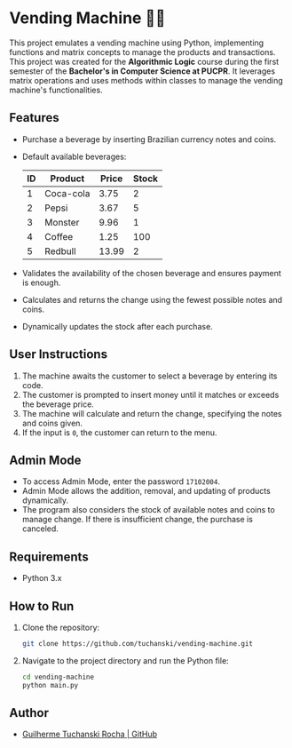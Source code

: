 
# Vending Machine 🥤🤖

This project emulates a vending machine using Python, implementing functions and matrix concepts to manage the products and transactions.
This project was created for the **Algorithmic Logic** course during the first semester of the **Bachelor's in Computer Science at PUCPR**. It leverages matrix operations and uses methods within classes to manage the vending machine's functionalities.

## Features

- Purchase a beverage by inserting Brazilian currency notes and coins.
- Default available beverages:
  
  | ID | Product    | Price  | Stock |
  |----|------------|--------|-------|
  | 1  | Coca-cola  | 3.75 | 2     |
  | 2  | Pepsi      | 3.67 | 5     |
  | 3  | Monster    | 9.96 | 1     |
  | 4  | Coffee     | 1.25 | 100   |
  | 5  | Redbull    | 13.99 | 2     |

- Validates the availability of the chosen beverage and ensures payment is enough.
- Calculates and returns the change using the fewest possible notes and coins.
- Dynamically updates the stock after each purchase.

## User Instructions

1. The machine awaits the customer to select a beverage by entering its code.
2. The customer is prompted to insert money until it matches or exceeds the beverage price.
3. The machine will calculate and return the change, specifying the notes and coins given.
4. If the input is `0`, the customer can return to the menu.

## Admin Mode

- To access Admin Mode, enter the password `17102004`.
- Admin Mode allows the addition, removal, and updating of products dynamically.
- The program also considers the stock of available notes and coins to manage change. If there is insufficient change, the purchase is canceled.

## Requirements

- Python 3.x

## How to Run

1. Clone the repository:
    ```bash
    git clone https://github.com/tuchanski/vending-machine.git
    ```
2. Navigate to the project directory and run the Python file:
    ```bash
    cd vending-machine
    python main.py
    ```

## Author

- [Guilherme Tuchanski Rocha | GitHub](https://github.com/tuchanski)

